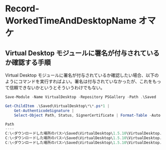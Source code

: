 # Record-WorkedTimeAndDesktopName オマケ

## Virtual Desktop モジュールに署名が付与されているか確認する手順

Virtual Desktop モジュールに署名が付与されているか確認したい場合、以下のようにコマンドを実行すればよい。署名は付与されていなかったが、これをもって信頼できないかというとそういうわけでもない。

```powershell
Save-Module -Name VirtualDesktop -Repository PSGallery -Path .\Saved

Get-ChildItem .\Saved\VirtualDesktop\*\*.ps*1 |
    Get-AuthenticodeSignature |
    Select-Object Path, Status, SignerCertificate | Format-Table -Auto

Path                                                                                                                Status SignerCertificate
----                                                                                                                ------ -----------------
C:\<ダウンロードした場所のパス>\Saved\VirtualDesktop\1.5.10\VirtualDesktop.ps1  NotSigned                  
C:\<ダウンロードした場所のパス>\Saved\VirtualDesktop\1.5.10\VirtualDesktop.psd1 NotSigned                  
C:\<ダウンロードした場所のパス>\Saved\VirtualDesktop\1.5.10\VirtualDesktop.psm1 NotSigned  
```
